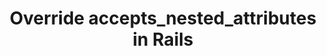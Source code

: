 ---
title: Override accepts_nested_attributes in Rails
layout: post
tags:
  - Rails
  - Ruby
  - Today You Learned
featured: false
hidden: true
---